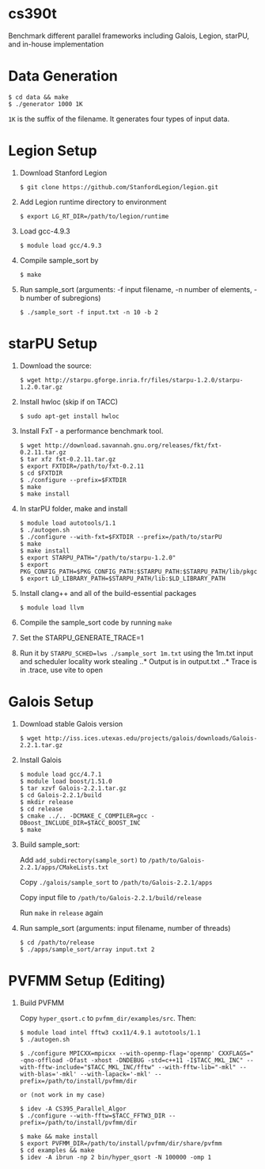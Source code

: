 # cs390t
Benchmark different parallel frameworks including Galois, Legion, starPU, and in-house implementation

Data Generation
===============

```
$ cd data && make
$ ./generator 1000 1K
```

`1K` is the suffix of the filename. It generates four types of input data.

Legion Setup
============

1. Download Stanford Legion

   ```$ git clone https://github.com/StanfordLegion/legion.git```

2. Add Legion runtime directory to environment

   ```$ export LG_RT_DIR=/path/to/legion/runtime```

3. Load gcc-4.9.3

   ```$ module load gcc/4.9.3```

3. Compile sample_sort by

   ```$ make```

4. Run sample_sort (arguments: -f input filename, -n number of elements,
   -b number of subregions)

   ```$ ./sample_sort -f input.txt -n 10 -b 2```


starPU Setup
============

1. Download the source:

   ```$ wget http://starpu.gforge.inria.fr/files/starpu-1.2.0/starpu-1.2.0.tar.gz```

2. Install hwloc (skip if on TACC)

   ```$ sudo apt-get install hwloc```

3. Install FxT - a performance benchmark tool.

   ```
   $ wget http://download.savannah.gnu.org/releases/fkt/fxt-0.2.11.tar.gz
   $ tar xfz fxt-0.2.11.tar.gz
   $ export FXTDIR=/path/to/fxt-0.2.11
   $ cd $FXTDIR
   $ ./configure --prefix=$FXTDIR
   $ make
   $ make install
   ```

4. In starPU folder, make and install
   ```
   $ module load autotools/1.1
   $ ./autogen.sh
   $ ./configure --with-fxt=$FXTDIR --prefix=/path/to/starPU
   $ make
   $ make install
   $ export STARPU_PATH="/path/to/starpu-1.2.0"
   $ export PKG_CONFIG_PATH=$PKG_CONFIG_PATH:$STARPU_PATH:$STARPU_PATH/lib/pkgconfig
   $ export LD_LIBRARY_PATH=$STARPU_PATH/lib:$LD_LIBRARY_PATH

   ```

5. Install clang++ and all of the build-essential packages

   ```$ module load llvm```

6. Compile the sample_sort code by running `make`
7. Set the STARPU_GENERATE_TRACE=1
7. Run it by `STARPU_SCHED=lws ./sample_sort 1m.txt` using the 1m.txt input and scheduler locality work stealing
  ..* Output is in output.txt
  ..* Trace is in .trace, use vite to open


Galois Setup
============

1. Download stable Galois version

   ```$ wget http://iss.ices.utexas.edu/projects/galois/downloads/Galois-2.2.1.tar.gz```

2. Install Galois

   ```
   $ module load gcc/4.7.1
   $ module load boost/1.51.0
   $ tar xzvf Galois-2.2.1.tar.gz
   $ cd Galois-2.2.1/build
   $ mkdir release
   $ cd release
   $ cmake ../.. -DCMAKE_C_COMPILER=gcc -DBoost_INCLUDE_DIR=$TACC_BOOST_INC
   $ make
   ```
3. Build sample_sort:

   Add `add_subdirectory(sample_sort)` to `/path/to/Galois-2.2.1/apps/CMakeLists.txt`

   Copy `./galois/sample_sort` to `/path/to/Galois-2.2.1/apps`

   Copy input file to `/path/to/Galois-2.2.1/build/release`

   Run `make` in `release` again

4. Run sample_sort (arguments: input filename, number of threads)

   ```
   $ cd /path/to/release
   $ ./apps/sample_sort/array input.txt 2
   ```

PVFMM Setup (Editing)
=====================

1. Build PVFMM

   Copy `hyper_qsort.c` to `pvfmm_dir/examples/src`. Then:

   ```
   $ module load intel fftw3 cxx11/4.9.1 autotools/1.1
   $ ./autogen.sh

   $ ./configure MPICXX=mpicxx --with-openmp-flag='openmp' CXXFLAGS=" -qno-offload -Ofast -xhost -DNDEBUG -std=c++11 -I$TACC_MKL_INC" --with-fftw-include="$TACC_MKL_INC/fftw" --with-fftw-lib="-mkl" --with-blas='-mkl' --with-lapack='-mkl' --prefix=/path/to/install/pvfmm/dir

   or (not work in my case)

   $ idev -A CS395_Parallel_Algor
   $ ./configure --with-fftw=$TACC_FFTW3_DIR --prefix=/path/to/install/pvfmm/dir

   $ make && make install
   $ export PVFMM_DIR=/path/to/install/pvfmm/dir/share/pvfmm
   $ cd examples && make
   $ idev -A ibrun -np 2 bin/hyper_qsort -N 100000 -omp 1
   ```
